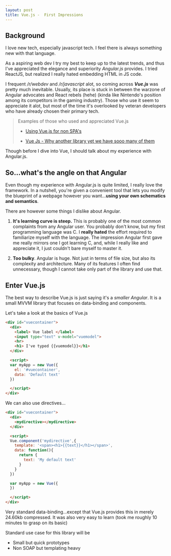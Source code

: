 ```yaml
---
layout: post
title: Vue.js -  First Impressions
---
```

## Background

I love new tech, especially javascript tech. I feel there is always something new with that language.

As a aspiring web dev I try my best to keep up to the latest trends, and thus I've appreciated the elegance and superiority *Angular.js* provides. I tried ReactJS, but realized I really hated embedding HTML in JS code.

I frequent */r/webdev* and */r/javascript* alot, so coming across ***Vue.js*** was pretty much inevitable. Usually, its place is stuck in between the warzone of Angular advocates and React rebels (hehe) (kinda like Nintendo's position among its competitors in the gaming industry). Those who use it seem to appreciate it alot, but most of the time it's overlooked by veteran developers who have already chosen their primary tech.

> Examples of those who used and appreciated Vue.js
>
> * [Using Vue.js for non SPA's](https://medium.com/@weblee/using-vue-js-for-non-spa-s-c2bd93f69d32#.d5o5sk9o5)
> 
> * [Vue Js - Why another library yet we have sooo many of them](https://medium.com/steel-code/vue-js-a35e9167cefb#.7cqizyo34)

Though before I dive into Vue, I should talk about my experience with Angular.js.

## So...what's the angle on that Angular

Even though my experience with Angular.js is quite limited, I really love the framework. In a nutshell, you're given a convenient tool that lets you modify the blueprint of a webpage however you want...**using your own schematics and semantics**.

There are however some things I dislike about Angular.

1. **It's learning curve is steep.** This is probably one of the most common complaints from any Angular user. You probably don't know, but my first programming language was C. I **really hated** the effort required to familiarize myself with the language. The impression Angular first gave me really mirrors one I got learning C, and, while I really like and appreciate it, I just couldn't bare myself to master it.

2. **Too bulky**. Angular is huge. Not just in terms of file size, but also its complexity and architecture. Many of its features I often find unnecessary, though I cannot take only part of the library and use that.

## Enter Vue.js

The best way to describe Vue.js is just saying it's a *smaller Angular*. It is a small MVVM library that focuses on data-binding and components.

Let's take a look at the basics of Vue.js

```html
<div id="vuecontainer">
  <div>
    <label> Vue label </label>
    <input type="text" v-model="vuemodel">
    <hr>
    <h1> I've typed {{vuemodel}}</h1>
  </div>

  <script>
  var myApp = new Vue({
    el: '#vuecontainer',
    data: 'Default text'
  })

  </script>
</div>
```

We can also use directives...


```html
<div id="vuecontainer">
  <div>
    <mydirective></mydirective>
  </div>

  <script>
  Vue.component('mydirective',{
    template: '<span><h1>{{text}}</h1></span>',
    data: function(){
      return {
        text: 'My default text'
      }
    }
  })

  var myApp = new Vue({
  })

  </script>
</div>
```

Very standard data-binding...except that Vue.js provides this in merely 24.60kb compressed. It was also very easy to learn (took me roughly 10 minutes to grasp on its basic)

Standard use case for this library will be
* Small but quick prototypes
* Non SOAP but templating heavy
